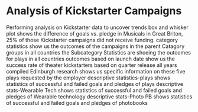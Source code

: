 # Analysis of Kickstarter Campaigns
Performing analysis on Kickstarter data to uncover trends
box and whisker plot shows the difference of goals vs. pledge in Musicals in Great Briton, 25% of those Kickstarter campaigns did not receive funding.
category statistics show us the outcomes of the campaigns in the parent Catagory groups in all countries
the Subcategory Statistics are shoeing the outcomes for plays in all countries
outcomes based on launch date show us the success rate of theater kickstarters based on quarter release all years compiled
Edinburgh research shows us specific information on these five plays requested by the employer
descriptive statistics-plays shows statistics of successful and failed goals and pledges of plays
descriptive stats-Wearable Tech shows statistics of successful and failed goals and pledges of Wearable technology
descriptive stats-Photo PB shows statistics of successful and failed goals and pledges of photobooks
